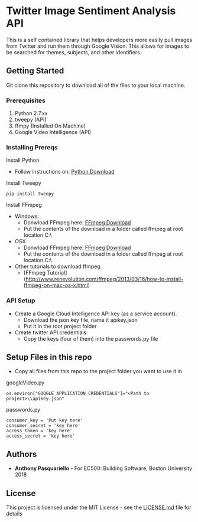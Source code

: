 # Twitter Image Sentiment Analysis API
This is a self contained library that helps developers more easily pull images from Twitter and run them through Google Vision. This allows for images to be searched for themes, subjects, and other identifiers.

## Getting Started
Git clone this repository to download all of the files to your local machine.

### Prerequisites
1. Python 2.7.xx
1. tweepy (API)
1. ffmpy (Installed On Machine)
1. Google Video Intelligence (API)

### Installing Prereqs

Install Python
- Follow instructions on: [Python Download](https://www.python.org/downloads)

Install Tweepy
```
pip install tweepy
```

Install FFmpeg
- Windows:
  - Donwload FFmpeg here: [FFmpeg Download](https://www.ffmpeg.org/download.html#build-windows)
  - Put the contents of the download in a folder called ffmpeg at root location C:\
- OSX
  - Donwload FFmpeg here: [FFmpeg Download](https://www.ffmpeg.org/download.html#build-mac)
  - Put the contents of the download in a folder called ffmpeg at root location C:\
- Other tutorials to download ffmpeg
  - [FFmpeg Tutorial] (http://www.renevolution.com/ffmpeg/2013/03/16/how-to-install-ffmpeg-on-mac-os-x.html)

### API Setup
- Create a Google Cloud Intelligence API key (as a service account). 
  - Download the json key file, name it apikey.json
  - Put it in the root project folder
- Create twitter API credentials
  - Copy the keys (four of them) into the passwords.py file

## Setup Files in this repo 
- Copy all files from this repo to the project folder you want to use it in

googleVideo.py
```
os.environ["GOOGLE_APPLICATION_CREDENTIALS"]="<Path to project>\\apikey.json"
```
passwords.py
```
consumer_key = 'Put key here'
consumer_secret = 'key here'
access_token = 'key here'
access_secret = 'key here'
```


## Authors

* **Anthony Pasquariello** - For EC500: Building Software, Boston University 2018


## License

This project is licensed under the MIT License - see the [LICENSE.md](LICENSE.md) file for details
